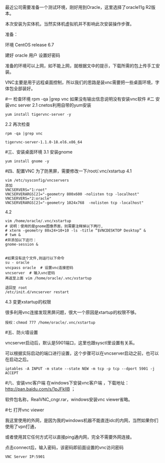 最近公司需要准备一个测试环境，刚好用到Oracle，这里选择了oracle11g R2版本。

本次安装为实体机，当然实体机虚拟机并不影响此次安装操作步骤。

准备：

环境 CentOS release 6.7

建好 oracle 用户 设置好密码

准备的环境可以上网，如不能上网，就根据文中的提示，下载所需的包上传手工安装。

VNC主要是用于远程桌面控制，所以我们的思路是装vnc需要把一些桌面环境，字体包全部装好。

#一 检查环境
    rpm -qa |grep vnc
    如果没有输出信息说明没有安装vnc软件
#二 安装vnc server
2.1 cnetos利用自带的yum安装

    yum install tigervnc-server -y

2.2 再次检查

    rpm -qa |grep vnc

    tigervnc-server-1.1.0-18.el6.x86_64

#三、安装桌面环境
3.1 安装gnome

    yum install gnome -y

#四、配置VNC
    为了防黑屏，需要修改一下/root/.vnc/xstartup
4.1

    vim /etc/sysconfig/vncservers
    添加
    VNCSERVERS="1:root"
    VNCSERVERARGS[2]="-geometry 800x600 -nolisten tcp -localhost"
    VNCSERVERS="2:oracle"
    VNCSERVERARGS[2]="-geometry 1024x768  -nolisten tcp -localhost"

4.2

    vim /home/oracle/.vnc/xstartup
    # 说明：使用的是gnome图像界面，则需要注释掉以下两行,
    # xterm -geometry 80x24+10+10 -ls -title “$VNCDESKTOP Desktop” &
    # twm &
    #并添加以下这行：
    gnome-session &


    #如果没有这个文件,则运行以下命令
    su - oracle
    vncpass oracle  # 设置vnc连接密码
    vncserver  # 输入vnc密码
    再返至上面 vim /home/oracle/.vnc/xstartup

    退回至 root
    /etc/init.d/vncserver restart

4.3 变更xstartup的权限

很多利用vnc连接发现黑屏问题，很大一个原因是xtartup的权限不够。

    授权：chmod 777 /home/oracle/.vnc/xstartup


#五、防火墙设置

vncserver启动后，默认是5901端口，这里也跟sysctl里设置有关系。

可以根据实际启动的端口进行设置，这个步骤可以在vncserver启动之前，也可以在启动之后。

    iptables -A INPUT -m state --state NEW -m tcp -p tcp --dport 5901 -j ACCEPT

#六、安装vnc客户端
在windows下安装vnc客户端 ，下载地址：<http://pan.baidu.com/s/1pJFkIIB> ；

软件包名称，RealVNC_cngr.rar，windows安装vnc viewer省略。

#七 打开vnc viewer

我这里使用的外网，是因为我的windows机器不能直连idc的内网，当然如果你们使用了vpn打通，

或者使用其它任何方式可以直接ping通内网，完全不需要外网连接。

点击connect后，输入密码，该密码即前面设置的vnc访问密码

    VNC Server IP:5901

